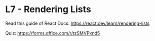 # L7 - Rendering Lists

Read this guide of React Docs: https://react.dev/learn/rendering-lists

Quiz: https://forms.office.com/r/tzSMVPxnd5
